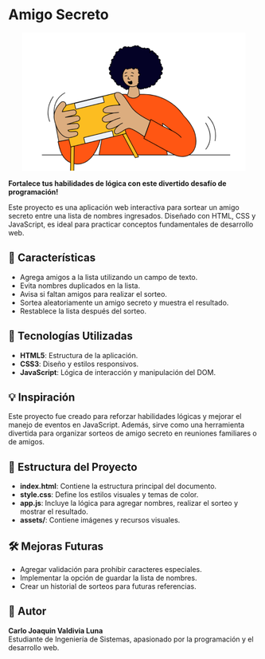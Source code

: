 # Amigo Secreto

<p align="center">
  <img src="assets/amigo-secreto.png" alt="Amigo Secreto Banner">
</p>

**Fortalece tus habilidades de lógica con este divertido desafío de programación!**

Este proyecto es una aplicación web interactiva para sortear un amigo secreto entre una lista de nombres ingresados. Diseñado con HTML, CSS y JavaScript, es ideal para practicar conceptos fundamentales de desarrollo web.

## 🔹 Características

- Agrega amigos a la lista utilizando un campo de texto.
- Evita nombres duplicados en la lista.
- Avisa si faltan amigos para realizar el sorteo.
- Sortea aleatoriamente un amigo secreto y muestra el resultado.
- Restablece la lista después del sorteo.

## 🔹 Tecnologías Utilizadas

- **HTML5**: Estructura de la aplicación.
- **CSS3**: Diseño y estilos responsivos.
- **JavaScript**: Lógica de interacción y manipulación del DOM.

## 💡 Inspiración
Este proyecto fue creado para reforzar habilidades lógicas y mejorar el manejo de eventos en JavaScript. Además, sirve como una herramienta divertida para organizar sorteos de amigo secreto en reuniones familiares o de amigos.

## 🔹 Estructura del Proyecto

- **index.html**: Contiene la estructura principal del documento.
- **style.css**: Define los estilos visuales y temas de color.
- **app.js**: Incluye la lógica para agregar nombres, realizar el sorteo y mostrar el resultado.
- **assets/**: Contiene imágenes y recursos visuales.

## 🛠️ Mejoras Futuras

- Agregar validación para prohibir caracteres especiales.
- Implementar la opción de guardar la lista de nombres.
- Crear un historial de sorteos para futuras referencias.

## 🔹 Autor

**Carlo Joaquin Valdivia Luna**  
Estudiante de Ingeniería de Sistemas, apasionado por la programación y el desarrollo web.